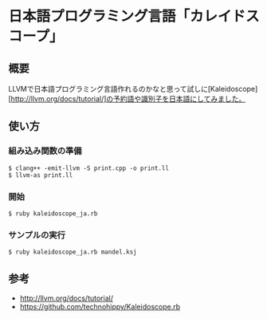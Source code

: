 # 日本語プログラミング言語「カレイドスコープ」

## 概要

LLVMで日本語プログラミング言語作れるのかなと思って試しに[Kaleidoscope][http://llvm.org/docs/tutorial/]の予約語や識別子を日本語にしてみました。

## 使い方

### 組み込み関数の準備

    $ clang++ -emit-llvm -S print.cpp -o print.ll
    $ llvm-as print.ll

### 開始

    $ ruby kaleidoscope_ja.rb

### サンプルの実行

    $ ruby kaleidoscope_ja.rb mandel.ksj

## 参考

 * http://llvm.org/docs/tutorial/
 * https://github.com/technohippy/Kaleidoscope.rb
